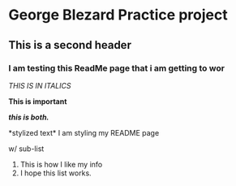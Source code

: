 # George Blezard Practice project 

## This is a second header

### I am testing this ReadMe page that i am getting to wor

_THIS IS IN ITALICS_

**This is important**

**_this is both._**

\*stylized text\*
I am styling my README page

w/ sub-list

1. This is how I like my info
2. I hope this list works.